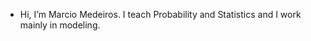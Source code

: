 - Hi, I’m Marcio Medeiros. I teach Probability and Statistics and I work mainly in modeling.

<!---
mjmedeiros/mjmedeiros is a ✨ special ✨ repository because its `README.md` (this file) appears on your GitHub profile.
You can click the Preview link to take a look at your changes.
--->
